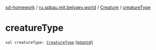 [sd-homework](../../index.md) / [ru.spbau.mit.belyaev.world](../index.md) / [Creature](index.md) / [creatureType](.)

# creatureType

`val creatureType: `[`CreatureType`](../-creature-type/index.md) [(source)](https://github.com/StasBel/sd-homework/blob/Roguelike/src/main/kotlin/ru/spbau/mit/belyaev/world/Creature.kt#L54)